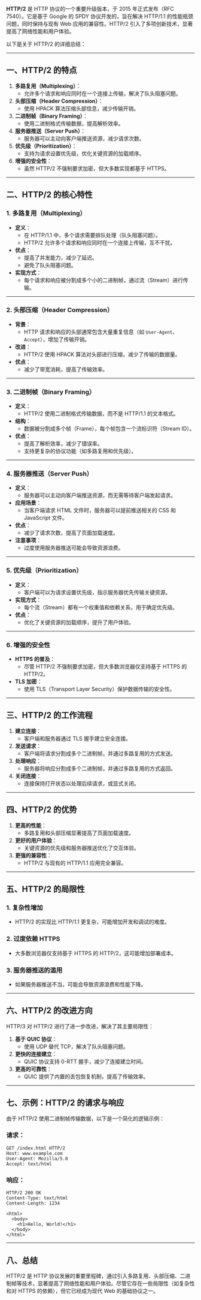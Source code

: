 **HTTP/2** 是 HTTP 协议的一个重要升级版本，于 2015 年正式发布（RFC 7540）。它是基于 Google 的 SPDY 协议开发的，旨在解决 HTTP/1.1 的性能瓶颈问题，同时保持与现有 Web 应用的兼容性。HTTP/2 引入了多项创新技术，显著提高了网络性能和用户体验。

以下是关于 HTTP/2 的详细总结：

---

## **一、HTTP/2 的特点**
1. **多路复用（Multiplexing）**：
   - 允许多个请求和响应同时在一个连接上传输，解决了队头阻塞问题。
2. **头部压缩（Header Compression）**：
   - 使用 HPACK 算法压缩头部信息，减少传输开销。
3. **二进制帧（Binary Framing）**：
   - 使用二进制格式传输数据，提高解析效率。
4. **服务器推送（Server Push）**：
   - 服务器可以主动向客户端推送资源，减少请求次数。
5. **优先级（Prioritization）**：
   - 支持为请求设置优先级，优化关键资源的加载顺序。
6. **增强的安全性**：
   - 虽然 HTTP/2 不强制要求加密，但大多数实现都基于 HTTPS。

---

## **二、HTTP/2 的核心特性**

### 1. **多路复用（Multiplexing）**
- **定义**：
  - 在 HTTP/1.1 中，多个请求需要排队处理（队头阻塞问题）。
  - HTTP/2 允许多个请求和响应同时在一个连接上传输，互不干扰。
- **优点**：
  - 提高了并发能力，减少了延迟。
  - 避免了队头阻塞问题。
- **实现方式**：
  - 每个请求和响应被分割成多个小的二进制帧，通过流（Stream）进行传输。

---

### 2. **头部压缩（Header Compression）**
- **背景**：
  - HTTP 请求和响应的头部通常包含大量重复信息（如 `User-Agent`、`Accept`），增加了传输开销。
- **改进**：
  - HTTP/2 使用 HPACK 算法对头部进行压缩，减少了传输的数据量。
- **优点**：
  - 减少了带宽消耗，提高了传输效率。

---

### 3. **二进制帧（Binary Framing）**
- **定义**：
  - HTTP/2 使用二进制格式传输数据，而不是 HTTP/1.1 的文本格式。
- **结构**：
  - 数据被分割成多个帧（Frame），每个帧包含一个流标识符（Stream ID）。
- **优点**：
  - 提高了解析效率，减少了错误率。
  - 支持更复杂的协议功能（如多路复用和优先级）。

---

### 4. **服务器推送（Server Push）**
- **定义**：
  - 服务器可以主动向客户端推送资源，而无需等待客户端发起请求。
- **应用场景**：
  - 当客户端请求 HTML 文件时，服务器可以提前推送相关的 CSS 和 JavaScript 文件。
- **优点**：
  - 减少了请求次数，提高了页面加载速度。
- **注意事项**：
  - 过度使用服务器推送可能会导致资源浪费。

---

### 5. **优先级（Prioritization）**
- **定义**：
  - 客户端可以为请求设置优先级，指示服务器优先传输关键资源。
- **实现方式**：
  - 每个流（Stream）都有一个权重值和依赖关系，用于确定优先级。
- **优点**：
  - 优化了关键资源的加载顺序，提升了用户体验。

---

### 6. **增强的安全性**
- **HTTPS 的普及**：
  - 尽管 HTTP/2 不强制要求加密，但大多数浏览器仅支持基于 HTTPS 的 HTTP/2。
- **TLS 加密**：
  - 使用 TLS（Transport Layer Security）保护数据传输的安全性。

---

## **三、HTTP/2 的工作流程**
1. **建立连接**：
   - 客户端和服务器通过 TLS 握手建立安全连接。
2. **发送请求**：
   - 客户端将请求分割成多个二进制帧，并通过多路复用的方式发送。
3. **处理响应**：
   - 服务器将响应分割成多个二进制帧，并通过多路复用的方式返回。
4. **关闭连接**：
   - 连接保持打开状态以处理后续请求，或显式关闭。

---

## **四、HTTP/2 的优势**
1. **更高的性能**：
   - 多路复用和头部压缩显著提高了页面加载速度。
2. **更好的用户体验**：
   - 关键资源的优先级和服务器推送优化了交互体验。
3. **更强的兼容性**：
   - HTTP/2 与现有的 HTTP/1.1 应用完全兼容。

---

## **五、HTTP/2 的局限性**

### 1. **复杂性增加**
- HTTP/2 的实现比 HTTP/1.1 更复杂，可能增加开发和调试的难度。

### 2. **过度依赖 HTTPS**
- 大多数浏览器仅支持基于 HTTPS 的 HTTP/2，这可能增加部署成本。

### 3. **服务器推送的滥用**
- 如果服务器推送不当，可能会导致资源浪费和性能下降。

---

## **六、HTTP/2 的改进方向**
HTTP/3 对 HTTP/2 进行了进一步改进，解决了其主要局限性：
1. **基于 QUIC 协议**：
   - 使用 UDP 替代 TCP，解决了队头阻塞问题。
2. **更快的连接建立**：
   - QUIC 协议支持 0-RTT 握手，减少了连接建立时间。
3. **更高的可靠性**：
   - QUIC 提供了内置的丢包恢复机制，提高了传输效率。

---

## **七、示例：HTTP/2 的请求与响应**
由于 HTTP/2 使用二进制帧传输数据，以下是一个简化的逻辑示例：

### 请求：
```http
GET /index.html HTTP/2
Host: www.example.com
User-Agent: Mozilla/5.0
Accept: text/html
```

### 响应：
```http
HTTP/2 200 OK
Content-Type: text/html
Content-Length: 1234

<html>
  <body>
    <h1>Hello, World!</h1>
  </body>
</html>
```

---

## **八、总结**
HTTP/2 是 HTTP 协议发展的重要里程碑，通过引入多路复用、头部压缩、二进制帧等技术，显著提高了网络性能和用户体验。尽管它存在一些局限性（如复杂性和对 HTTPS 的依赖），但它已经成为现代 Web 的基础协议之一。
